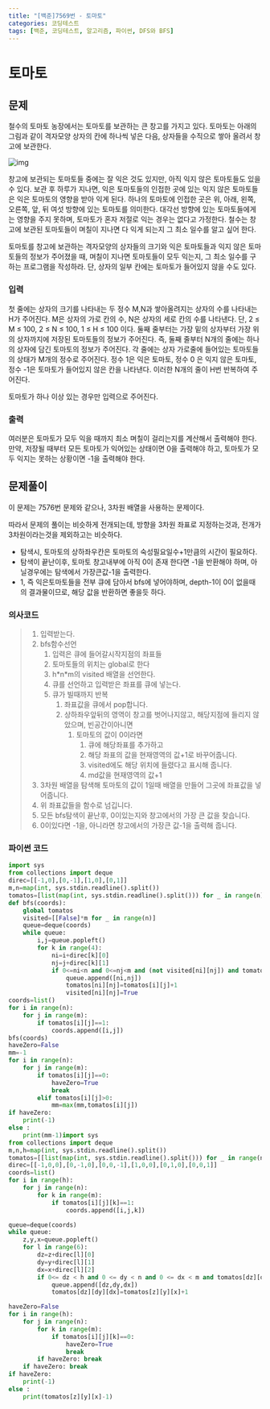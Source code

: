 ```yaml
---
title: "[백준]7569번 - 토마토"
categories: 코딩테스트
tags: [백준, 코딩테스트, 알고리즘, 파이썬, DFS와 BFS]
---
```


# 토마토

## 문제

철수의 토마토 농장에서는 토마토를 보관하는 큰 창고를 가지고 있다. 토마토는 아래의 그림과 같이 격자모양 상자의 칸에 하나씩 넣은 다음, 상자들을 수직으로 쌓아 올려서 창고에 보관한다.

![img](https://upload.acmicpc.net/c3f3343d-c291-40a9-9fe3-59f792a8cae9/-/preview/)

창고에 보관되는 토마토들 중에는 잘 익은 것도 있지만, 아직 익지 않은 토마토들도 있을 수 있다. 보관 후 하루가 지나면, 익은 토마토들의 인접한 곳에 있는 익지 않은 토마토들은 익은 토마토의 영향을 받아 익게 된다. 하나의 토마토에 인접한 곳은 위, 아래, 왼쪽, 오른쪽, 앞, 뒤 여섯 방향에 있는 토마토를 의미한다. 대각선 방향에 있는 토마토들에게는 영향을 주지 못하며, 토마토가 혼자 저절로 익는 경우는 없다고 가정한다. 철수는 창고에 보관된 토마토들이 며칠이 지나면 다 익게 되는지 그 최소 일수를 알고 싶어 한다.

토마토를 창고에 보관하는 격자모양의 상자들의 크기와 익은 토마토들과 익지 않은 토마토들의 정보가 주어졌을 때, 며칠이 지나면 토마토들이 모두 익는지, 그 최소 일수를 구하는 프로그램을 작성하라. 단, 상자의 일부 칸에는 토마토가 들어있지 않을 수도 있다.

### 입력

첫 줄에는 상자의 크기를 나타내는 두 정수 M,N과 쌓아올려지는 상자의 수를 나타내는 H가 주어진다. M은 상자의 가로 칸의 수, N은 상자의 세로 칸의 수를 나타낸다. 단, 2 ≤ M ≤ 100, 2 ≤ N ≤ 100, 1 ≤ H ≤ 100 이다. 둘째 줄부터는 가장 밑의 상자부터 가장 위의 상자까지에 저장된 토마토들의 정보가 주어진다. 즉, 둘째 줄부터 N개의 줄에는 하나의 상자에 담긴 토마토의 정보가 주어진다. 각 줄에는 상자 가로줄에 들어있는 토마토들의 상태가 M개의 정수로 주어진다. 정수 1은 익은 토마토, 정수 0 은 익지 않은 토마토, 정수 -1은 토마토가 들어있지 않은 칸을 나타낸다. 이러한 N개의 줄이 H번 반복하여 주어진다.

토마토가 하나 이상 있는 경우만 입력으로 주어진다.

### 출력

여러분은 토마토가 모두 익을 때까지 최소 며칠이 걸리는지를 계산해서 출력해야 한다. 만약, 저장될 때부터 모든 토마토가 익어있는 상태이면 0을 출력해야 하고, 토마토가 모두 익지는 못하는 상황이면 -1을 출력해야 한다.

## 문제풀이

이 문제는 7576번 문제와 같으나, 3차원 배열을 사용하는 문제이다.

따라서 문제의 풀이는 비슷하게 전개되는데, 방향을 3차원 좌표로 지정하는것과, 전개가 3차원이라는것을 제외하고는 비슷하다.

- 탐색시, 토마토의 상하좌우칸은 토마토의 숙성필요일수+1만큼의 시간이 필요하다.
- 탐색이 끝난이후, 토마토 창고내부에 아직 0이 존재 한다면 -1을 반환해야 하며, 아닐경우에는 탐색에서 가장큰값-1을 출력한다.
- 1, 즉 익은토마토들을 전부 큐에 담아서 bfs에 넣어야하며, depth-1이 0이 없을때의 결과물이므로, 해당 값을 반환하면 좋을듯 하다.

### 의사코드

> 1. 입력받는다.
> 2. bfs함수선언
>    1. 입력은 큐에 들어갈시작지점의 좌표들
>    2. 토마토들의 위치는 global로 한다
>    3. h\*n\*m의 visited 배열을 선언한다.
>    4. 큐를 선언하고 입력받은 좌표를 큐에 넣는다.
>    5. 큐가 빌때까지 반복
>       1. 좌표값을 큐에서 pop합니다.
>       2. 상하좌우앞뒤의 영역이 창고를 벗어나지않고, 해당지점에 들리지 않았으며, 빈공간이아니면
>          1. 토마토의 값이 0이라면
>             1. 큐에 해당좌표를 추가하고
>             2. 해당 좌표의 값을 현재영역의 값+1로 바꾸어줍니다.
>             3. visited에도 해당 위치에 들렸다고 표시해 줍니다.
>             4. md값을 현재영역의 값+1
> 3. 3차원 배열을 탐색해 토마토의 값이 1일때 배열을 만들어 그곳에 좌표값을 넣어줍니다.
> 4. 위 좌표값들을 함수로 넘깁니다.
> 5. 모든 bfs탐색이 끝난후, 0이있는지와 창고에서의 가장 큰 값을 찾습니다.
> 6. 0이있다면 -1을, 아니라면 창고에서의 가장큰 값-1을 출력해 줍니다.

### 파이썬 코드

```python
import sys
from collections import deque
direc=[[-1,0],[0,-1],[1,0],[0,1]]
m,n=map(int, sys.stdin.readline().split())
tomatos=[list(map(int, sys.stdin.readline().split())) for _ in range(n)]
def bfs(coords):
    global tomatos
    visited=[[False]*m for _ in range(n)]
    queue=deque(coords)
    while queue:
        i,j=queue.popleft()
        for k in range(4):
            ni=i+direc[k][0]
            nj=j+direc[k][1]
            if 0<=ni<n and 0<=nj<m and (not visited[ni][nj]) and tomatos[ni][nj]==0 :
                queue.append([ni,nj])
                tomatos[ni][nj]=tomatos[i][j]+1
                visited[ni][nj]=True
coords=list()
for i in range(n):
    for j in range(m):
        if tomatos[i][j]==1:
            coords.append([i,j])
bfs(coords)
haveZero=False
mm=-1
for i in range(n):
    for j in range(m):
        if tomatos[i][j]==0:
            haveZero=True
            break
        elif tomatos[i][j]>0:
            mm=max(mm,tomatos[i][j])
if haveZero:
    print(-1)
else :
    print(mm-1)import sys
from collections import deque
m,n,h=map(int, sys.stdin.readline().split())
tomatos=[[list(map(int, sys.stdin.readline().split())) for _ in range(n)] for i in range(h)]
direc=[[-1,0,0],[0,-1,0],[0,0,-1],[1,0,0],[0,1,0],[0,0,1]]
coords=list()
for i in range(h):
    for j in range(n):
        for k in range(m):
            if tomatos[i][j][k]==1:
                coords.append([i,j,k])

queue=deque(coords)
while queue:
    z,y,x=queue.popleft()
    for l in range(6):
        dz=z+direc[l][0]
        dy=y+direc[l][1]
        dx=x+direc[l][2]
        if 0<= dz < h and 0 <= dy < n and 0 <= dx < m and tomatos[dz][dy][dx]==0 :
            queue.append([dz,dy,dx])
            tomatos[dz][dy][dx]=tomatos[z][y][x]+1

haveZero=False
for i in range(h):
    for j in range(n):
        for k in range(m):
            if tomatos[i][j][k]==0:
                haveZero=True
                break
        if haveZero: break
    if haveZero: break
if haveZero:
    print(-1)
else :
    print(tomatos[z][y][x]-1)
```

